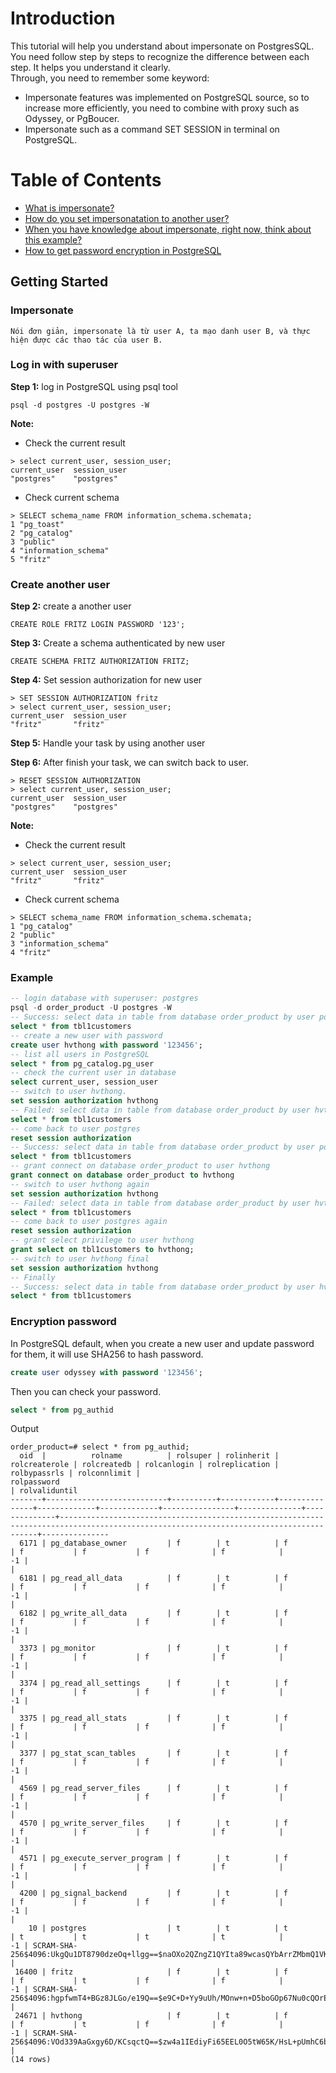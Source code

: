 # Introduction
This tutorial will help you understand about impersonate on PostgresSQL. You need follow step by steps to recognize the difference between each step. It helps you understand it clearly.  
Through, you need to remember some keyword:
* Impersonate features was implemented on PostgreSQL source, so to increase more efficiently, you need to combine with proxy such as Odyssey, or PgBoucer.
* Impersonate such as a command SET SESSION in terminal on PostgreSQL.

# Table of Contents
* [What is impersonate?](#impersonate)
* [How do you set impersonatation to another user?](#create-another-user)
* [When you have knowledge about impersonate, right now, think about this example?](#example)
* [How to get password encryption in PostgreSQL](#encryption-password)

## Getting Started
### Impersonate
```
Nói đơn giản, impersonate là từ user A, ta mạo danh user B, và thực hiện được các thao tác của user B.
```
### Log in with superuser
**Step 1:** log in PostgreSQL using psql tool
```
psql -d postgres -U postgres -W
```
**Note:**  
* Check the current result
```
> select current_user, session_user;
current_user  session_user
"postgres"	  "postgres"
```

* Check current schema
```
> SELECT schema_name FROM information_schema.schemata;
1 "pg_toast"
2 "pg_catalog"
3 "public"
4 "information_schema"
5 "fritz"
```
### Create another user
**Step 2:** create a another user
```
CREATE ROLE FRITZ LOGIN PASSWORD '123';
```

**Step 3:** Create a schema authenticated by new user
```
CREATE SCHEMA FRITZ AUTHORIZATION FRITZ;
```

**Step 4:** Set session authorization for new user
```
> SET SESSION AUTHORIZATION fritz
> select current_user, session_user;
current_user  session_user
"fritz"	      "fritz"
```

**Step 5:** Handle your task by using another user

**Step 6:** After finish your task, we can switch back to user.
```
> RESET SESSION AUTHORIZATION
> select current_user, session_user;
current_user  session_user
"postgres"	  "postgres"
```

**Note:**  
* Check the current result
```
> select current_user, session_user;
current_user  session_user
"fritz"	      "fritz"
```

* Check current schema
```
> SELECT schema_name FROM information_schema.schemata;
1 "pg_catalog"
2 "public"
3 "information_schema"
4 "fritz"
```
### Example
```sql
-- login database with superuser: postgres
psql -d order_product -U postgres -W
-- Success: select data in table from database order_product by user postgres
select * from tbl1customers
-- create a new user with password
create user hvthong with password '123456';
-- list all users in PostgreSQL
select * from pg_catalog.pg_user
-- check the current user in database
select current_user, session_user
-- switch to user hvthong.
set session authorization hvthong
-- Failed: select data in table from database order_product by user hvthong
select * from tbl1customers
-- come back to user postgres
reset session authorization
-- Success: select data in table from database order_product by user postgres
select * from tbl1customers
-- grant connect on database order_product to user hvthong
grant connect on database order_product to hvthong
-- switch to user hvthong again
set session authorization hvthong
-- Failed: select data in table from database order_product by user hvthong
select * from tbl1customers
-- come back to user postgres again
reset session authorization
-- grant select privilege to user hvthong 
grant select on tbl1customers to hvthong;
-- switch to user hvthong final
set session authorization hvthong
-- Finally
-- Success: select data in table from database order_product by user hvthong
select * from tbl1customers
```

### Encryption password
In PostgreSQL default, when you create a new user and update password for them, it will use SHA256 to hash password.
```sql
create user odyssey with password '123456';
```
Then you can check your password.
```sql
select * from pg_authid
```
Output
```
order_product=# select * from pg_authid;
  oid  |          rolname          | rolsuper | rolinherit | rolcreaterole | rolcreatedb | rolcanlogin | rolreplication | rolbypassrls | rolconnlimit |                                                              rolpassword                                                              | rolvaliduntil
-------+---------------------------+----------+------------+---------------+-------------+-------------+----------------+--------------+--------------+---------------------------------------------------------------------------------------------------------------------------------------+---------------
  6171 | pg_database_owner         | f        | t          | f             | f           | f           | f              | f            |           -1 |                                                                                                                                       |
  6181 | pg_read_all_data          | f        | t          | f             | f           | f           | f              | f            |           -1 |                                                                                                                                       |
  6182 | pg_write_all_data         | f        | t          | f             | f           | f           | f              | f            |           -1 |                                                                                                                                       |
  3373 | pg_monitor                | f        | t          | f             | f           | f           | f              | f            |           -1 |                                                                                                                                       |
  3374 | pg_read_all_settings      | f        | t          | f             | f           | f           | f              | f            |           -1 |                                                                                                                                       |
  3375 | pg_read_all_stats         | f        | t          | f             | f           | f           | f              | f            |           -1 |                                                                                                                                       |
  3377 | pg_stat_scan_tables       | f        | t          | f             | f           | f           | f              | f            |           -1 |                                                                                                                                       |
  4569 | pg_read_server_files      | f        | t          | f             | f           | f           | f              | f            |           -1 |                                                                                            |
  4570 | pg_write_server_files     | f        | t          | f             | f           | f           | f              | f            |           -1 |                                                                                                                                       |
  4571 | pg_execute_server_program | f        | t          | f             | f           | f           | f              | f            |           -1 |                                                                                                                                       |
  4200 | pg_signal_backend         | f        | t          | f             | f           | f           | f              | f            |           -1 |                                                                                                                                       |
    10 | postgres                  | t        | t          | t             | t           | t           | t              | t            |           -1 | SCRAM-SHA-256$4096:UkgQu1DT8790dzeOq+llgg==$naOXo2QZngZ1QYIta89wcasQYbArrZMbmQ1VKDT8wJE=:Ag3fhvzXrl6hoLZCnqLCFDmeWak6ioes0/slWcUU2EU= |
 16400 | fritz                     | f        | t          | f             | f           | t           | f              | f            |           -1 | SCRAM-SHA-256$4096:hgpfwmT4+BGz8JLGo/e19Q==$e9C+D+Yy9uUh/MOnw+n+D5boGOp67Nu0cQOrEc4/ymE=:Dxj0nSbLNGmgFSiDB23cQT9LBKwvddwbYepLypQ02Do= |
 24671 | hvthong                   | f        | t          | f             | f           | t           | f              | f            |           -1 | SCRAM-SHA-256$4096:VOd339AaGxgy6D/KCsqctQ==$zw4a1IEdiyFi65EEL0O5tW65K/HsL+pUmhC6buZMCG8=:R6xPiBmOP084waPlh7UrI65rfddG0WPHsRZbGt9NxBI= |
(14 rows)
```


